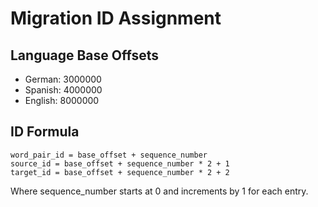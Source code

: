 # Migration ID Assignment

## Language Base Offsets
- German: 3000000
- Spanish: 4000000
- English: 8000000

## ID Formula
```
word_pair_id = base_offset + sequence_number
source_id = base_offset + sequence_number * 2 + 1
target_id = base_offset + sequence_number * 2 + 2
```

Where sequence_number starts at 0 and increments by 1 for each entry.

